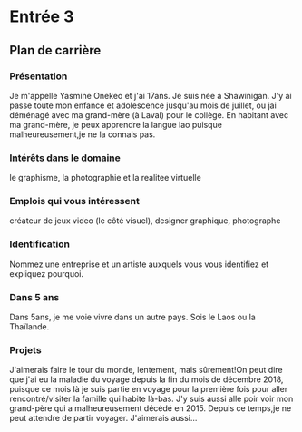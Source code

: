 # Entrée 3
## Plan de carrière

### Présentation
Je m'appelle Yasmine Onekeo et j'ai 17ans. Je suis née a Shawinigan. J'y ai passe toute mon enfance et adolescence jusqu'au mois de juillet, ou jai déménagé avec ma grand-mère (à Laval) pour le collège. En habitant avec ma grand-mère, je peux apprendre la langue lao puisque malheureusement,je ne la connais pas. 

### Intérêts dans le domaine
le graphisme, la photographie et la realitee virtuelle

### Emplois qui vous intéressent
créateur de jeux video (le côté visuel), designer graphique, photographe 

### Identification
Nommez une entreprise et un artiste auxquels vous vous identifiez et expliquez pourquoi. 

### Dans 5 ans
Dans 5ans, je me voie vivre dans un autre pays. Sois le Laos ou la Thaïlande.

### Projets
J'aimerais faire le tour du monde, lentement, mais sûrement!On peut dire que j'ai eu la maladie du voyage depuis la fin du mois de décembre 2018, puisque ce mois là je suis partie en voyage pour la première fois pour aller rencontré/visiter la famille qui habite là-bas. J'y suis aussi alle poir voir mon grand-père qui a malheureusement décédé en 2015. Depuis ce temps,je ne peut attendre de partir voyager.
J'aimerais aussi...